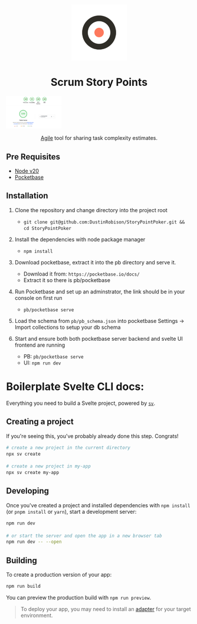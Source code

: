 <p align="center">
  <a href="https://scrumstorypoints.com/" rel="noopener" target="_blank"><img width="150" src="/static/android-chrome-512x512.png" alt="StoryPointPoker logo"></a>
</p>
<h1 align="center">Scrum Story Points</h1>

<img width="150" src="/.github/lighthouse.png" alt="Lighthouse report">

<div align="center">

[Agile](https://en.wikipedia.org/wiki/Agile_software_development) tool for sharing task complexity estimates.

</div>

## Pre Requisites

- [Node v20](https://nodejs.org/en/)
- [Pocketbase](https://pocketbase.io/)


## Installation
1. Clone the repository and change directory into the project root

    - `git clone git@github.com:DustinRobison/StoryPointPoker.git && cd StoryPointPoker`

2. Install the dependencies with node package manager

    - `npm install`

3. Download pocketbase, extract it into the pb directory and serve it.

    - Download it from: `https://pocketbase.io/docs/`
    - Extract it so there is pb/pocketbase

4. Run Pocketbase and set up an adminstrator, the link should be in your console on first run

    - `pb/pocketbase serve`

5. Load the schema from `pb/pb_schema.json` into pocketbase Settings -> Import collections to setup your db schema

6. Start and ensure both both pocketbase server backend and svelte UI frontend are running

    - PB: `pb/pocketbase serve`
    - UI: `npm run dev`






# Boilerplate Svelte CLI docs:

Everything you need to build a Svelte project, powered by [`sv`](https://github.com/sveltejs/cli).

## Creating a project

If you're seeing this, you've probably already done this step. Congrats!

```bash
# create a new project in the current directory
npx sv create

# create a new project in my-app
npx sv create my-app
```

## Developing

Once you've created a project and installed dependencies with `npm install` (or `pnpm install` or `yarn`), start a development server:

```bash
npm run dev

# or start the server and open the app in a new browser tab
npm run dev -- --open
```

## Building

To create a production version of your app:

```bash
npm run build
```

You can preview the production build with `npm run preview`.

> To deploy your app, you may need to install an [adapter](https://svelte.dev/docs/kit/adapters) for your target environment.
